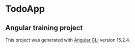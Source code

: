 
# TodoApp
## Angular training project
This project was generated with [Angular CLI](https://github.com/angular/angular-cli) version 15.2.4.


